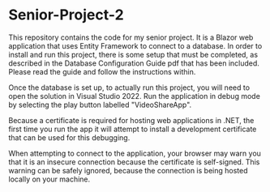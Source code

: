 # Senior-Project-2
This repository contains the code for my senior project. It is a Blazor web application that uses Entity Framework to connect to a database. In order to install and run this project, there is some setup that must be completed, as described in the Database Configuration Guide pdf that has been included. Please read the guide and follow the instructions within.

Once the database is set up, to actually run this project, you will need to open the solution in Visual Studio 2022. Run the application in debug mode by selecting the play button labelled "VideoShareApp".

Because a certificate is required for hosting web applications in .NET, the first time you run the app it will attempt to install a development certificate that can be used for this debugging.

When attempting to connect to the application, your browser may warn you that it is an insecure connection because the certificate is self-signed. This warning can be safely ignored, because the connection is being hosted locally on your machine.